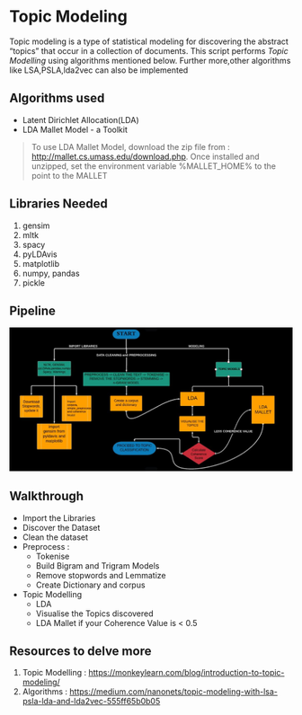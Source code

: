# Topic Modeling

Topic modeling is a type of statistical modeling for discovering the abstract “topics” that occur in a collection of documents.
This script performs *Topic Modelling* using algorithms mentioned below. Further more,other algorithms like LSA,PSLA,lda2vec can also be implemented

## Algorithms used
* Latent Dirichlet Allocation(LDA)
* LDA Mallet Model - a Toolkit 


> To use LDA Mallet Model, download the zip file from : http://mallet.cs.umass.edu/download.php. 
> Once installed and unzipped, set the environment variable %MALLET_HOME% to the point to the MALLET


## Libraries Needed
1. gensim
2. mltk
3. spacy
4. pyLDAvis
5. matplotlib
6. numpy, pandas
7. pickle

## Pipeline

![Pipeline Overview](images/Capture.JPG)

## Walkthrough
- Import the Libraries
- Discover the Dataset
- Clean the dataset
- Preprocess : 
  - Tokenise
  - Build Bigram and Trigram Models
  - Remove stopwords and Lemmatize
  - Create Dictionary and corpus
- Topic Modelling 
  - LDA
  - Visualise the Topics discovered
  - LDA Mallet if your Coherence Value is < 0.5

## Resources to delve more
1. Topic Modelling : https://monkeylearn.com/blog/introduction-to-topic-modeling/
2. Algorithms : https://medium.com/nanonets/topic-modeling-with-lsa-psla-lda-and-lda2vec-555ff65b0b05
